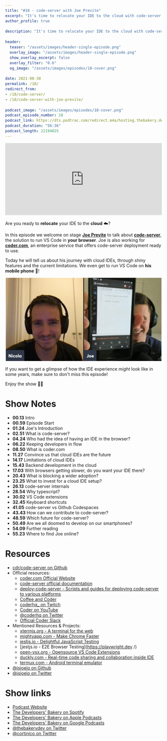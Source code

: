 ```yaml
---
title: "#18 - code-server with Joe Previte"
excerpt: "It's time to relocate your IDE to the cloud with code-server and Joe Previte!"
author_profile: true

description: "It's time to relocate your IDE to the cloud with code-server and Joe Previte!"

header:
  teaser: "/assets/images/header-single-episode.png"
  overlay_image: "/assets/images/header-single-episode.png"
  show_overlay_excerpt: false
  overlay_filter: "0.6"
  og_image: "/assets/images/episodes/18-cover.png"

date: 2021-08-30
permalink: /18/
redirect_from:
- /18/code-server/
- /18/code-server-with-joe-previte/

podcast_image: "/assets/images/episodes/18-cover.png"
podcast_episode_number: 18
podcast_link: https://dts.podtrac.com/redirect.m4a/hosting.thebakery.dev/18-thedevelopersbakery-code-server.m4a
podcast_duration: "56:36"
podcast_length: 22194025
---
```


<iframe src="https://open.spotify.com/embed-podcast/show/4jV6Yoz7D38sZJlYMzJm3k" width="100%" height="232" frameborder="0" allowtransparency="true" allow="encrypted-media"></iframe>

Are you ready to **relocate** your IDE to the **cloud** ☁️? 

In this episode we welcome on stage [**Joe Previte**](https://twitter.com/jsjoeio) to talk about [**code-server**](https://github.com/cdr/code-server), the solution to run VS Code in **your browser**. Joe is also working for [**coder.com**](https://coder.com), an enterprise service that offers code-server deployment ready to use.

Today he will tell us about his journey with cloud IDEs, through shiny features and the current limitations. We even get to run VS Code on **his mobile phone** 😬!

![codeserver-on-mobile](/assets/images/posts/codeserver-on-mobile.jpg)

If you want to get a glimpse of how the IDE experience _might_ look like in some years, make sure to don't miss this episode!

Enjoy the show 👨‍🍳

# Show Notes

- **00.13** Intro
- **00.59** Episode Start
- **01.24** Joe's Introduction
- **02.51** What is code-server?
- **04.24** Who had the idea of having an IDE in the browser?
- **06.22** Keeping developers in flow
- **08.50** What is coder.com
- **11.27** Convince us that cloud IDEs are the future
- **14.17** Limitations of cloud IDEs
- **15.43** Backend development in the cloud
- **17.03** With browsers getting slower, do you want your IDE there?
- **20.43** What is blocking a wider adoption?
- **23.25** What to invest for a cloud IDE setup?
- **26.13** code-server internals
- **28.54** Why typescript?
- **30.02** VS Code extensions
- **32.45** Keyboard shortcuts
- **41.05** code-server vs Github Codespaces
- **43.43** How can we contribute to code-server?
- **48.59** Which future for code-server?
- **50.49** Are we all doomed to develop on our smartphones?
- **54.09** Further reading
- **55.23** Where to find Joe online?

# Resources

* <i class="fab fa-github"></i> [cdr/code-server on Github](https://github.com/cdr/code-server)
* Official resources:
    * <i class="fas fa-link"></i> [coder.com Official Website](https://coder.com)
    * <i class="fas fa-link"></i> [code-server official documentation](https://coder.com/docs/code-server/latest)
    * <i class="fas fa-link"></i> [deploy-code-server - Scripts and guides for deploying code-server to various platforms](https://github.com/cdr/deploy-code-server)
    * <i class="fas fa-link"></i> [Coffee and Coder](https://community.coder.com/coffee-and-coder)
    * <i class="fab fa-twitch"></i> [coderhq_ on Twitch](https://www.twitch.tv/coderhq_)
    * <i class="fab fa-youtube"></i> [Coder on YouTube](https://www.youtube.com/channel/UCWexK_ECcUU3vEIdb-VYkfw)
    * <i class="fab fa-twitter"></i> [@coderhq on Twitter](https://twitter.com/strawberry_gql)
    * <i class="fab fa-slack"></i> [Official Coder Slack](https://cdr.co/join-community)
* Mentioned Resources & Projects:
    * <i class="fas fa-link"></i> [xtermjs.org - A terminal for the web](https://xtermjs.org/)
    * <i class="fas fa-link"></i> [mightyapp.com - Make Chrome Faster](https://mightyapp.com/)
    * <i class="fas fa-link"></i> [jestjs.io - Delightful JavaScript Testing](https://jestjs.io/)
    * <i class="fas fa-link"></i> [jestjs.io - E2E Browser Testing](https://playwright.dev /)
    * <i class="fas fa-link"></i> [open-vsx.org - Opensource VS Code Extensions](https://open-vsx.org/)
    * <i class="fas fa-link"></i> [duckly.com - Real-time code sharing and collaboration inside IDE](https://duckly.com/)
    * <i class="fas fa-link"></i> [termux.com - Android terminal emulator](https://termux.com/)
* <i class="fab fa-github"></i> [@jsjoeio on Github](https://github.com/jsjoeio)
* <i class="fab fa-twitter"></i> [@jsjoeio on Twitter](https://twitter.com/jsjoeio)

# Show links

* <i class="fas fa-link"></i> [Podcast Website](https://thebakery.dev)
* <i class="fab fa-spotify"></i> [The Developers' Bakery on Spotify](https://open.spotify.com/show/4jV6Yoz7D38sZJlYMzJm3k?si=AL3ske_0R_CKlEScMhYhug)
* <i class="fas fa-podcast"></i> [The Developers' Bakery on Apple Podcasts](https://podcasts.apple.com/us/podcast/the-developers-bakery/id1542849034)
* <i class="fab fa-google-play"></i> [The Developers' Bakery on Google Podcasts](https://podcasts.google.com/feed/aHR0cHM6Ly90aGViYWtlcnkuZGV2L3BvZGNhc3QueG1s)
* <i class="fab fa-twitter"></i> [@thebakerydev on Twitter](https://twitter.com/thebakerydev)
* <i class="fab fa-twitter"></i> [@cortinico on Twitter](https://twitter.com/cortinico)
